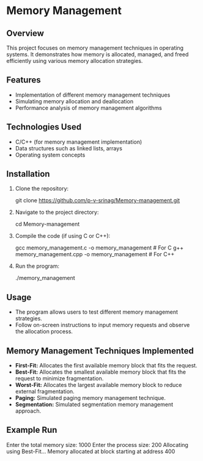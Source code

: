 # Memory Management

## Overview
This project focuses on memory management techniques in operating systems. It demonstrates how memory is allocated, managed, and freed efficiently using various memory allocation strategies.

## Features
- Implementation of different memory management techniques
- Simulating memory allocation and deallocation
- Performance analysis of memory management algorithms

## Technologies Used
- C/C++ (for memory management implementation)
- Data structures such as linked lists, arrays
- Operating system concepts

## Installation
1. Clone the repository:

   git clone https://github.com/p-v-srinag/Memory-management.git

2. Navigate to the project directory:

   cd Memory-management

3. Compile the code (if using C or C++):

   gcc memory_management.c -o memory_management   # For C
   g++ memory_management.cpp -o memory_management # For C++

4. Run the program:

   ./memory_management


## Usage
- The program allows users to test different memory management strategies.
- Follow on-screen instructions to input memory requests and observe the allocation process.

## Memory Management Techniques Implemented
- **First-Fit:** Allocates the first available memory block that fits the request.
- **Best-Fit:** Allocates the smallest available memory block that fits the request to minimize fragmentation.
- **Worst-Fit:** Allocates the largest available memory block to reduce external fragmentation.
- **Paging:** Simulated paging memory management technique.
- **Segmentation:** Simulated segmentation memory management approach.

## Example Run

Enter the total memory size: 1000
Enter the process size: 200
Allocating using Best-Fit...
Memory allocated at block starting at address 400

